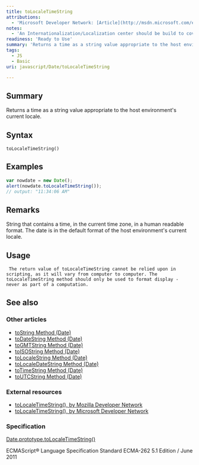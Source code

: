 ```yaml
---
title: toLocaleTimeString
attributions:
  - 'Microsoft Developer Network: [Article](http://msdn.microsoft.com/en-us/library/ie/474de325(v=vs.94).aspx)'
notes:
  - 'An Internationalization/Localization center should be build to cover the basic concepts (like locale) so this stuff doesn''t have to be repeated over and over'
readiness: 'Ready to Use'
summary: 'Returns a time as a string value appropriate to the host environment''s current locale.'
tags:
  - JS
  - Basic
uri: javascript/Date/toLocaleTimeString

---
```

## Summary

Returns a time as a string value appropriate to the host environment's current locale.

## Syntax

    toLocaleTimeString()

## Examples

``` js
var nowdate = new Date();
alert(nowdate.toLocaleTimeString());
// output: "11:34:06 AM"
```

## Remarks

String that contains a time, in the current time zone, in a human readable format. The date is in the default format of the host environment's current locale.

## Usage

     The return value of toLocaleTimeString cannot be relied upon in scripting, as it will vary from computer to computer. The toLocaleTimeString method should only be used to format display - never as part of a computation.

## See also

### Other articles

-   [toString Method (Date)](/javascript/Date/toString)
-   [toDateString Method (Date)](/javascript/Date/toDateString)
-   [toGMTString Method (Date)](/javascript/Date/toGMTString)
-   [toISOString Method (Date)](/javascript/Date/toISOString)
-   [toLocaleString Method (Date)](/javascript/Date/toLocaleString)
-   [toLocaleDateString Method (Date)](/javascript/Date/toLocaleDateString)
-   [toTimeString Method (Date)](/javascript/Date/toTimeString)
-   [toUTCString Method (Date)](/javascript/Date/toUTCString)

### External resources

-   [toLocaleTimeString(), by Mozilla Developer Network](https://developer.mozilla.org/en-US/docs/Web/JavaScript/Reference/Global_Objects/Date/toLocaleTimeString)
-   [toLocaleTimeString(), by Microsoft Developer Network](http://msdn.microsoft.com/en-us/library/ie/474de325(v=vs.94).aspx)

### Specification

[Date.prototype.toLocaleTimeString()](http://www.ecma-international.org/ecma-262/5.1/#sec-15.9.5.7)

ECMAScript® Language Specification Standard ECMA-262 5.1 Edition / June 2011

